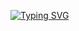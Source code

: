 <a href="https://git.io/typing-svg"><img src="https://readme-typing-svg.herokuapp.com?font=Fira+Code&pause=1000&color=F7D300&width=435&lines=Hello%2C+world.+I+am+GoldDumpling." alt="Typing SVG" /></a>

<!--
**GoldDumpling/golddumpling** is a ✨ _special_ ✨ repository because its `README.md` (this file) appears on your GitHub profile.

Here are some ideas to get you started:

- 🔭 I’m currently working on ...
- 🌱 I’m currently learning ...
- 👯 I’m looking to collaborate on ...
- 🤔 I’m looking for help with ...
- 💬 Ask me about ...
- 📫 How to reach me: ...
- 😄 Pronouns: ...
- ⚡ Fun fact: ...
-->
